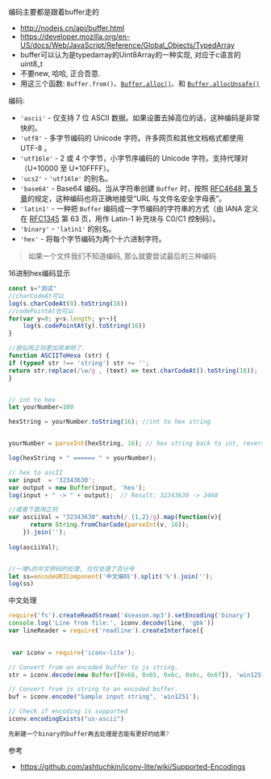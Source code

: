 编码主要都是跟着buffer走的

- http://nodejs.cn/api/buffer.html
- https://developer.mozilla.org/en-US/docs/Web/JavaScript/Reference/Global_Objects/TypedArray
- buffer可以认为是typedarray的Uint8Array的一种实现, 对应于c语言的uint8_t
- 不要new, 哈哈, 正合吾意.
- 用这三个函数: `Buffer.from()`、[`Buffer.alloc()`](http://nodejs.cn/api/buffer.html#buffer_class_method_buffer_alloc_size_fill_encoding)、和 [`Buffer.allocUnsafe()`](http://nodejs.cn/api/buffer.html#buffer_class_method_buffer_allocunsafe_size) 

编码: 

- `'ascii'` - 仅支持 7 位 ASCII 数据。如果设置去掉高位的话，这种编码是非常快的。
- `'utf8'` - 多字节编码的 Unicode 字符。许多网页和其他文档格式都使用 UTF-8 。
- `'utf16le'` - 2 或 4 个字节，小字节序编码的 Unicode 字符。支持代理对（U+10000 至 U+10FFFF）。
- `'ucs2'` - `'utf16le'` 的别名。
- `'base64'` - Base64 编码。当从字符串创建 `Buffer` 时，按照 [RFC4648 第 5 章](https://tools.ietf.org/html/rfc4648#section-5)的规定，这种编码也将正确地接受“URL 与文件名安全字母表”。
- `'latin1'` - 一种把 `Buffer` 编码成一字节编码的字符串的方式（由 IANA 定义在 [RFC1345](https://tools.ietf.org/html/rfc1345) 第 63 页，用作 Latin-1 补充块与 C0/C1 控制码）。
- `'binary'` - `'latin1'` 的别名。
- `'hex'` - 将每个字节编码为两个十六进制字符。

> 如果一个文件我们不知道编码, 那么就要尝试最后的三种编码

16进制hex编码显示

```js
const s="测试"
//charCodeAt可以
log(s.charCodeAt(0).toString(16))
//codePointAt也可以
for(var y=0; y<s.length; y++){	
	log(s.codePointAt(y).toString(16))
}

//貌似用正则更加简单明了.
function ASCIIToHexa (str) {
if (typeof str !== 'string') str += '';
return str.replace(/\w/g , (text) => text.charCodeAt().toString(16));
}


// int to hex 
let yourNumber=100

hexString = yourNumber.toString(16); //int to hex string


yourNumber = parseInt(hexString, 16); // hex string back to int, reverse the process

log(hexString + " ====== " + yourNumber);  

// hex to ascII
var input  = '32343630';
var output = new Buffer(input, 'hex');
log(input + " -> " + output);  // Result: 32343630 -> 2460

//或者下面用正则
var asciiVal = "32343630".match(/.{1,2}/g).map(function(v){
      return String.fromCharCode(parseInt(v, 16));
    }).join('');
    
log(asciiVal);


//一堆%的中文转码的处理, 仅仅处理了百分号
let ss=encodeURIComponent('中文编码').split('%').join('');
log(ss)
```

中文处理

```js
require('fs').createReadStream('4season.mp3').setEncoding('binary')
console.log('Line from file:', iconv.decode(line, 'gbk'))
var lineReader = require('readline').createInterface({

    
 var iconv = require('iconv-lite');

// Convert from an encoded buffer to js string.
str = iconv.decode(new Buffer([0x68, 0x65, 0x6c, 0x6c, 0x6f]), 'win1251');

// Convert from js string to an encoded buffer.
buf = iconv.encode("Sample input string", 'win1251');

// Check if encoding is supported
iconv.encodingExists("us-ascii")
    
先新建一个binary的buffer再去处理是否能有更好的结果?
```

参考

- https://github.com/ashtuchkin/iconv-lite/wiki/Supported-Encodings